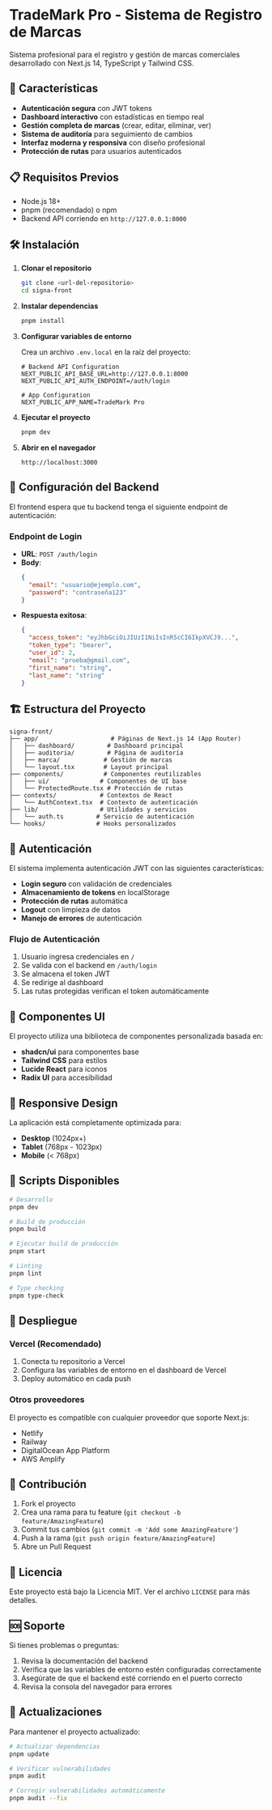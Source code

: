 # TradeMark Pro - Sistema de Registro de Marcas

Sistema profesional para el registro y gestión de marcas comerciales desarrollado con Next.js 14, TypeScript y Tailwind CSS.

## 🚀 Características

- **Autenticación segura** con JWT tokens
- **Dashboard interactivo** con estadísticas en tiempo real
- **Gestión completa de marcas** (crear, editar, eliminar, ver)
- **Sistema de auditoría** para seguimiento de cambios
- **Interfaz moderna y responsiva** con diseño profesional
- **Protección de rutas** para usuarios autenticados

## 📋 Requisitos Previos

- Node.js 18+ 
- pnpm (recomendado) o npm
- Backend API corriendo en `http://127.0.0.1:8000`

## 🛠️ Instalación

1. **Clonar el repositorio**
   ```bash
   git clone <url-del-repositorio>
   cd signa-front
   ```

2. **Instalar dependencias**
   ```bash
   pnpm install
   ```

3. **Configurar variables de entorno**
   
   Crea un archivo `.env.local` en la raíz del proyecto:
   ```env
   # Backend API Configuration
   NEXT_PUBLIC_API_BASE_URL=http://127.0.0.1:8000
   NEXT_PUBLIC_API_AUTH_ENDPOINT=/auth/login
   
   # App Configuration
   NEXT_PUBLIC_APP_NAME=TradeMark Pro
   ```

4. **Ejecutar el proyecto**
   ```bash
   pnpm dev
   ```

5. **Abrir en el navegador**
   ```
   http://localhost:3000
   ```

## 🔧 Configuración del Backend

El frontend espera que tu backend tenga el siguiente endpoint de autenticación:

### Endpoint de Login
- **URL**: `POST /auth/login`
- **Body**:
  ```json
  {
    "email": "usuario@ejemplo.com",
    "password": "contraseña123"
  }
  ```
- **Respuesta exitosa**:
  ```json
  {
    "access_token": "eyJhbGciOiJIUzI1NiIsInR5cCI6IkpXVCJ9...",
    "token_type": "bearer",
    "user_id": 2,
    "email": "prueba@gmail.com",
    "first_name": "string",
    "last_name": "string"
  }
  ```

## 🏗️ Estructura del Proyecto

```
signa-front/
├── app/                    # Páginas de Next.js 14 (App Router)
│   ├── dashboard/         # Dashboard principal
│   ├── auditoria/         # Página de auditoría
│   ├── marca/            # Gestión de marcas
│   └── layout.tsx        # Layout principal
├── components/           # Componentes reutilizables
│   ├── ui/              # Componentes de UI base
│   └── ProtectedRoute.tsx # Protección de rutas
├── contexts/            # Contextos de React
│   └── AuthContext.tsx  # Contexto de autenticación
├── lib/                 # Utilidades y servicios
│   └── auth.ts         # Servicio de autenticación
└── hooks/              # Hooks personalizados
```

## 🔐 Autenticación

El sistema implementa autenticación JWT con las siguientes características:

- **Login seguro** con validación de credenciales
- **Almacenamiento de tokens** en localStorage
- **Protección de rutas** automática
- **Logout** con limpieza de datos
- **Manejo de errores** de autenticación

### Flujo de Autenticación

1. Usuario ingresa credenciales en `/`
2. Se valida con el backend en `/auth/login`
3. Se almacena el token JWT
4. Se redirige al dashboard
5. Las rutas protegidas verifican el token automáticamente

## 🎨 Componentes UI

El proyecto utiliza una biblioteca de componentes personalizada basada en:
- **shadcn/ui** para componentes base
- **Tailwind CSS** para estilos
- **Lucide React** para iconos
- **Radix UI** para accesibilidad

## 📱 Responsive Design

La aplicación está completamente optimizada para:
- **Desktop** (1024px+)
- **Tablet** (768px - 1023px)
- **Mobile** (< 768px)

## 🔧 Scripts Disponibles

```bash
# Desarrollo
pnpm dev

# Build de producción
pnpm build

# Ejecutar build de producción
pnpm start

# Linting
pnpm lint

# Type checking
pnpm type-check
```

## 🚀 Despliegue

### Vercel (Recomendado)
1. Conecta tu repositorio a Vercel
2. Configura las variables de entorno en el dashboard de Vercel
3. Deploy automático en cada push

### Otros proveedores
El proyecto es compatible con cualquier proveedor que soporte Next.js:
- Netlify
- Railway
- DigitalOcean App Platform
- AWS Amplify

## 🤝 Contribución

1. Fork el proyecto
2. Crea una rama para tu feature (`git checkout -b feature/AmazingFeature`)
3. Commit tus cambios (`git commit -m 'Add some AmazingFeature'`)
4. Push a la rama (`git push origin feature/AmazingFeature`)
5. Abre un Pull Request

## 📄 Licencia

Este proyecto está bajo la Licencia MIT. Ver el archivo `LICENSE` para más detalles.

## 🆘 Soporte

Si tienes problemas o preguntas:

1. Revisa la documentación del backend
2. Verifica que las variables de entorno estén configuradas correctamente
3. Asegúrate de que el backend esté corriendo en el puerto correcto
4. Revisa la consola del navegador para errores

## 🔄 Actualizaciones

Para mantener el proyecto actualizado:

```bash
# Actualizar dependencias
pnpm update

# Verificar vulnerabilidades
pnpm audit

# Corregir vulnerabilidades automáticamente
pnpm audit --fix
```
